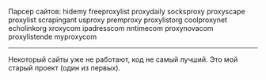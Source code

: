 Парсер сайтов:
hidemy
freeproxylist
proxydaily
socksproxy
proxyscape
proxylist
scrapingant
usproxy
premproxy
proxylistorg
coolproxynet
echolinkorg
xroxycom
ipadresscom
nntimecom
proxynovacom
proxylistende
myproxycom
***
Некоторый сайты уже не работают, код не самый лучший. Это мой старый проект (один из первых).
